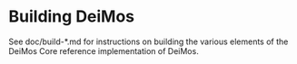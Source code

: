 Building DeiMos
================

See doc/build-*.md for instructions on building the various
elements of the DeiMos Core reference implementation of DeiMos.
